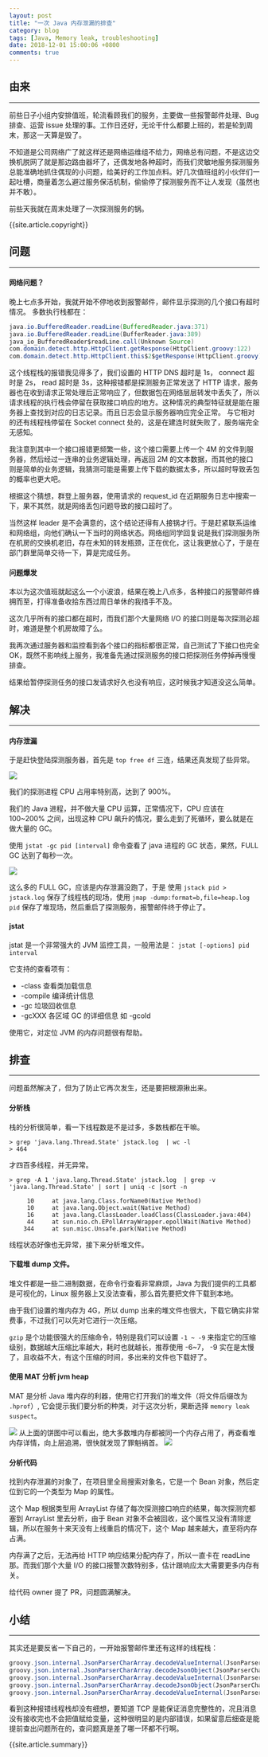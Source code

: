 ```yaml
---
layout: post
title: "一次 Java 内存泄漏的排查"
category: blog
tags: [Java, Memory leak, troubleshooting]
date: 2018-12-01 15:00:06 +0800
comments: true
---
```


## 由来
---
前些日子小组内安排值班，轮流看顾我们的服务，主要做一些报警邮件处理、Bug 排查、运营 issue 处理的事。工作日还好，无论干什么都要上班的，若是轮到周末，那这一天算是毁了。

不知道是公司网络广了就这样还是网络运维组不给力，网络总有问题，不是这边交换机脱网了就是那边路由器坏了，还偶发地各种超时，而我们灵敏地服务探测服务总能准确地抓住偶现的小问题，给美好的工作加点料。好几次值班组的小伙伴们一起吐槽，商量着怎么避过服务保活机制，偷偷停了探测服务而不让人发现（虽然也并不敢）。

前些天我就在周末处理了一次探测服务的锅。

{{site.article.copyright}}

## 问题
---
#### 网络问题？
晚上七点多开始，我就开始不停地收到报警邮件，邮件显示探测的几个接口有超时情况。
多数执行栈都在：

```java
java.io.BufferedReader.readLine(BufferedReader.java:371)
java.io.BufferedReader.readLine(BufferReader.java:389)
java_io_BufferedReader$readLine.call(Unknown Source)
com.domain.detect.http.HttpClient.getResponse(HttpClient.groovy:122)
com.domain.detect.http.HttpClient.this$2$getResponse(HttpClient.groovy)
```
这个线程栈的报错我见得多了，我们设置的 HTTP DNS 超时是 1s， connect 超时是 2s， read 超时是 3s，这种报错都是探测服务正常发送了 HTTP 请求，服务器也在收到请求正常处理后正常响应了，但数据包在网络层层转发中丢失了，所以请求线程的执行栈会停留在获取接口响应的地方。这种情况的典型特征就是能在服务器上查找到对应的日志记录。而且日志会显示服务器响应完全正常。
与它相对的还有线程栈停留在 Socket connect 处的，这是在建连时就失败了，服务端完全无感知。

我注意到其中一个接口报错更频繁一些，这个接口需要上传一个 4M 的文件到服务器，然后经过一连串的业务逻辑处理，再返回 2M 的文本数据，而其他的接口则是简单的业务逻辑，我猜测可能是需要上传下载的数据太多，所以超时导致丢包的概率也更大吧。

根据这个猜想，群登上服务器，使用请求的 request_id 在近期服务日志中搜索一下，果不其然，就是网络丢包问题导致的接口超时了。

当然这样 leader 是不会满意的，这个结论还得有人接锅才行。于是赶紧联系运维和网络组，向他们确认一下当时的网络状态。网络组同学回复说是我们探测服务所在机房的交换机老旧，存在未知的转发瓶颈，正在优化，这让我更放心了，于是在部门群里简单交待一下，算是完成任务。

#### 问题爆发
本以为这次值班就起这么一个小波浪，结果在晚上八点多，各种接口的报警邮件蜂拥而至，打得准备收拾东西过周日单休的我措手不及。

这次几乎所有的接口都在超时，而我们那个大量网络 I/O 的接口则是每次探测必超时，难道是整个机房故障了么。

我再次通过服务器和监控看到各个接口的指标都很正常，自己测试了下接口也完全 OK，既然不影响线上服务，我准备先通过探测服务的接口把探测任务停掉再慢慢排查。

结果给暂停探测任务的接口发请求好久也没有响应，这时候我才知道没这么简单。

## 解决
---
#### 内存泄漏
于是赶快登陆探测服务器，首先是 `top free df` 三连，结果还真发现了些异常。

<img src="/images/2018/detect_cpu_exception.png" />

我们的探测进程 CPU 占用率特别高，达到了 900%。

我们的 Java 进程，并不做大量 CPU 运算，正常情况下，CPU 应该在 100~200% 之间，出现这种 CPU 飙升的情况，要么走到了死循环，要么就是在做大量的 GC。

使用 `jstat -gc pid [interval]` 命令查看了 java 进程的 GC 状态，果然，FULL GC 达到了每秒一次。

<img src="/images/2018/jstat.png" />

这么多的 FULL GC，应该是内存泄漏没跑了，于是 使用 `jstack pid > jstack.log` 保存了线程栈的现场，使用 `jmap -dump:format=b,file=heap.log pid` 保存了堆现场，然后重启了探测服务，报警邮件终于停止了。

#### jstat
jstat 是一个非常强大的 JVM 监控工具，一般用法是：
`jstat [-options] pid interval`

它支持的查看项有：

- -class 查看类加载信息
- -compile 编译统计信息
- -gc 垃圾回收信息
- -gcXXX 各区域 GC 的详细信息 如 -gcold

使用它，对定位 JVM 的内存问题很有帮助。

## 排查
---
问题虽然解决了，但为了防止它再次发生，还是要把根源揪出来。

#### 分析栈
栈的分析很简单，看一下线程数是不是过多，多数栈都在干嘛。

```shell
> grep 'java.lang.Thread.State' jstack.log  | wc -l
> 464
```
才四百多线程，并无异常。

```shell
> grep -A 1 'java.lang.Thread.State' jstack.log  | grep -v 'java.lang.Thread.State' | sort | uniq -c |sort -n

     10 	at java.lang.Class.forName0(Native Method)
     10 	at java.lang.Object.wait(Native Method)
     16 	at java.lang.ClassLoader.loadClass(ClassLoader.java:404)
     44 	at sun.nio.ch.EPollArrayWrapper.epollWait(Native Method)
    344 	at sun.misc.Unsafe.park(Native Method)
```
线程状态好像也无异常，接下来分析堆文件。

#### 下载堆 dump 文件。
堆文件都是一些二进制数据，在命令行查看非常麻烦，Java 为我们提供的工具都是可视化的，Linux 服务器上又没法查看，那么首先要把文件下载到本地。

由于我们设置的堆内存为 4G，所以 dump 出来的堆文件也很大，下载它确实非常费事，不过我们可以先对它进行一次压缩。

`gzip` 是个功能很强大的压缩命令，特别是我们可以设置 `-1 ~ -9` 来指定它的压缩级别，数据越大压缩比率越大，耗时也就越长，推荐使用 -6~7， -9 实在是太慢了，且收益不大，有这个压缩的时间，多出来的文件也下载好了。

#### 使用 MAT 分析 jvm heap
MAT 是分析 Java 堆内存的利器，使用它打开我们的堆文件（将文件后缀改为 `.hprof`）, 它会提示我们要分析的种类，对于这次分析，果断选择 `memory leak suspect`。

<img src="/images/2018/heap_pie.png" />
从上面的饼图中可以看出，绝大多数堆内存都被同一个内存占用了，再查看堆内存详情，向上层追溯，很快就发现了罪魁祸首。

<img src="/images/2018/heap_object.png" />

#### 分析代码
找到内存泄漏的对象了，在项目里全局搜索对象名，它是一个 Bean 对象，然后定位到它的一个类型为 Map 的属性。

这个 Map 根据类型用 ArrayList 存储了每次探测接口响应的结果，每次探测完都塞到 ArrayList 里去分析，由于 Bean 对象不会被回收，这个属性又没有清除逻辑，所以在服务十来天没有上线重启的情况下，这个 Map 越来越大，直至将内存占满。

内存满了之后，无法再给 HTTP 响应结果分配内存了，所以一直卡在 readLine 那。而我们那个大量 I/O 的接口报警次数特别多，估计跟响应太大需要更多内存有关。

给代码 owner 提了 PR，问题圆满解决。
## 小结
---
其实还是要反省一下自己的，一开始报警邮件里还有这样的线程栈：

```java
groovy.json.internal.JsonParserCharArray.decodeValueInternal(JsonParserCharArray.java:166)
groovy.json.internal.JsonParserCharArray.decodeJsonObject(JsonParserCharArray.java:132)
groovy.json.internal.JsonParserCharArray.decodeValueInternal(JsonParserCharArray.java:186)
groovy.json.internal.JsonParserCharArray.decodeJsonObject(JsonParserCharArray.java:132)
groovy.json.internal.JsonParserCharArray.decodeValueInternal(JsonParserCharArray.java:186)
```

看到这种报错线程栈却没有细想，要知道 TCP 是能保证消息完整性的，况且消息没有接收完也不会把值赋给变量，这种很明显的是内部错误，如果留意后细查是能提前查出问题所在的，查问题真是差了哪一环都不行啊。

{{site.article.summary}}
















































































